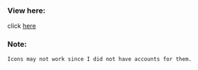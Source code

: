 ### View here:

click [here]()

### Note:
```
Icons may not work since I did not have accounts for them.
```
